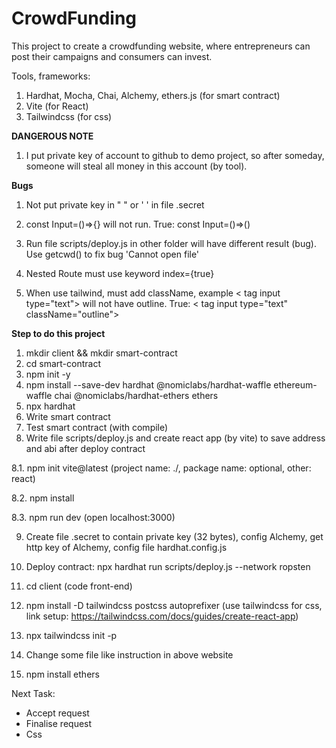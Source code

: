 # CrowdFunding

This project to create a crowdfunding website, where entrepreneurs can post their campaigns and consumers can invest.

Tools, frameworks:
1. Hardhat, Mocha, Chai, Alchemy, ethers.js (for smart contract)
2. Vite (for React)
3. Tailwindcss (for css)

**DANGEROUS NOTE**
1. I put private key of account to github to demo project, so after someday, someone will steal all money in this account (by tool).

**Bugs**

1. Not put private key in " " or ' ' in file .secret

2. const Input=()=>{} will not run. True: const Input=()=>() 

3. Run file scripts/deploy.js in other folder will have different result (bug). Use getcwd() to fix bug 'Cannot open file'

4. Nested Route must use keyword index={true}

5. When use tailwind, must add className, example < tag input type="text"> will not have outline. True: < tag input type="text" className="outline">

**Step to do this project**
1. mkdir client && mkdir smart-contract
2. cd smart-contract
3. npm init -y
4. npm install --save-dev hardhat @nomiclabs/hardhat-waffle ethereum-waffle chai @nomiclabs/hardhat-ethers ethers
5. npx hardhat
6. Write smart contract
7. Test smart contract (with compile)
8. Write file scripts/deploy.js and create react app (by vite) to save address and abi after deploy contract

8.1. npm init vite@latest (project name: ./, package name: optional, other: react)

8.2. npm install

8.3. npm run dev (open localhost:3000)

9. Create file .secret to contain private key (32 bytes), config Alchemy, get http key of Alchemy, config file hardhat.config.js
10. Deploy contract: npx hardhat run scripts/deploy.js --network ropsten

11. cd client (code front-end)
12. npm install -D tailwindcss postcss autoprefixer (use tailwindcss for css, link setup: https://tailwindcss.com/docs/guides/create-react-app)
13. npx tailwindcss init -p
14. Change some file like instruction in above website
15. npm install ethers


Next Task:
- Accept request
- Finalise request
- Css
